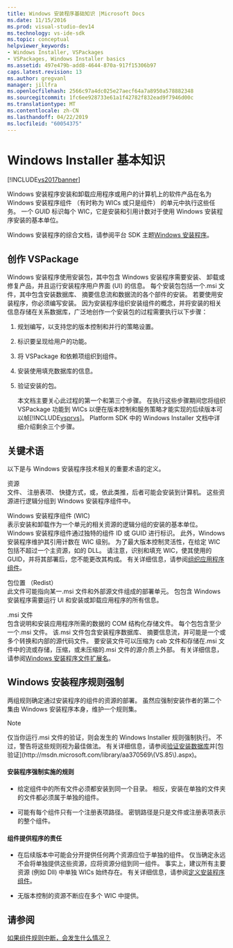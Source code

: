 ```yaml
---
title: Windows 安装程序基础知识 |Microsoft Docs
ms.date: 11/15/2016
ms.prod: visual-studio-dev14
ms.technology: vs-ide-sdk
ms.topic: conceptual
helpviewer_keywords:
- Windows Installer, VSPackages
- VSPackages, Windows Installer basics
ms.assetid: 497e479b-add8-4644-870a-917f15306b97
caps.latest.revision: 13
ms.author: gregvanl
manager: jillfra
ms.openlocfilehash: 2566c97a4dc025e27aecf64a7a8950a578882348
ms.sourcegitcommit: 1fc6ee928733e61a1f42782f832ead9f7946d00c
ms.translationtype: MT
ms.contentlocale: zh-CN
ms.lasthandoff: 04/22/2019
ms.locfileid: "60054375"
---
```

# <a name="windows-installer-basics"></a>Windows Installer 基本知识
[!INCLUDE[vs2017banner](../../includes/vs2017banner.md)]

Windows 安装程序安装和卸载应用程序或用户的计算机上的软件产品在名为 Windows 安装程序组件 （有时称为 WICs 或只是组件） 的单元中执行这些任务。 一个 GUID 标识每个 WIC，它是安装和引用计数对于使用 Windows 安装程序安装的基本单位。  
  
 Windows 安装程序的综合文档，请参阅平台 SDK 主题[Windows 安装程序](/previous-versions/2kt85ked(v=vs.120))。  
  
## <a name="authoring-a-vspackage"></a>创作 VSPackage  
 Windows 安装程序使用安装包，其中包含 Windows 安装程序需要安装、 卸载或修复产品，并且运行安装程序用户界面 (UI) 的信息。 每个安装包包括一个.msi 文件，其中包含安装数据库、 摘要信息流和数据流的各个部件的安装。 若要使用安装程序，你必须编写安装。 因为安装程序组织安装组件的概念，并将安装的相关信息存储在关系数据库，广泛地创作一个安装包的过程需要执行以下步骤：  
  
1. 规划编写，以支持您的版本控制和并行的策略设置。  
  
2. 标识要呈现给用户的功能。  
  
3. 将 VSPackage 和依赖项组织到组件。  
  
4. 安装使用填充数据库的信息。  
  
5. 验证安装的包。  
  
   本文档主要关心此过程的第一个和第三个步骤。 在执行这些步骤期间您将组织 VSPackage 功能到 WICs 以便在版本控制和服务策略才能实现的后续版本可以帧[!INCLUDE[vsprvs](../../includes/vsprvs-md.md)]。 Platform SDK 中的 Windows Installer 文档中详细介绍剩余三个步骤。  
  
## <a name="key-terms"></a>关键术语  
 以下是与 Windows 安装程序技术相关的重要术语的定义。  
  
 资源  
 文件、 注册表项、 快捷方式，或，依此类推，后者可能会安装到计算机。 这些资源进行逻辑分组到 Windows 安装程序组件中。  
  
 Windows 安装程序组件 (WIC)  
 表示安装和卸载作为一个单元的相关资源的逻辑分组的安装的基本单位。 Windows 安装程序组件通过独特的组件 ID 或 GUID 进行标识。 此外，Windows 安装程序维护其引用计数在 WIC 级别。 为了最大版本控制灵活性，在给定 WIC 包括不超过一个主资源，如的 DLL。 请注意，识别和填充 WIC，使其使用的 GUID，并将其部署后，您不能更改其构成。 有关详细信息，请参阅[组织应用程序组件](http://msdn.microsoft.com/library/aa370561.aspx)。  
  
 包位置 （Redist）  
 此文件可能指向某一.msi 文件和外部源文件组成的部署单元。 包包含 Windows 安装程序需要运行 UI 和安装或卸载应用程序的所有信息。  
  
 .msi 文件  
 包含说明和安装应用程序所需的数据的 COM 结构化存储文件。 每个包包含至少一个.msi 文件。 该.msi 文件包含安装程序数据库、 摘要信息流，并可能是一个或多个转换和内部的源代码文件。 要安装文件可以压缩为 cab 文件和存储在.msi 文件中的流或存储，压缩，或未压缩的.msi 文件的源介质上外部。 有关详细信息，请参阅[Windows 安装程序文件扩展名](http://msdn.microsoft.com/library/aa372842\(VS.85\).aspx)。  
  
## <a name="windows-installer-rules-enforcement"></a>Windows 安装程序规则强制  
 两组规则确定通过安装程序的组件的资源的部署。 虽然应强制安装作者的第二个集由 Windows 安装程序本身，维护一个规则集。  
  
> [!NOTE]
>  仅当你运行.msi 文件的验证，则会发生的 Windows Installer 规则强制执行。 不过，警告将这些规则视为最佳做法。 有关详细信息，请参阅[验证安装数据库](http://msdn.microsoft.com/library/aa372477\(VS.85\).aspx)并[包验证](http://msdn.microsoft.com/library/aa370569\(VS.85\).aspx)。  
  
#### <a name="installer-enforced-rules"></a>安装程序强制实施的规则  
  
- 给定组件中的所有文件必须都安装到同一个目录。 相反，安装在单独的文件夹的文件都必须属于单独的组件。  
  
- 可能有每个组件只有一个注册表项路径。 密钥路径是只是文件或注册表项表示的整个组件。  
  
#### <a name="component-provider-responsibilities"></a>组件提供程序的责任  
  
- 在后续版本中可能会分开提供任何两个资源应位于单独的组件。 仅当确定永远不会将单独提供这些资源，应将资源分组到同一组件。 事实上，建议所有主要资源 (例如 Dll) 中单独 WICs 始终存在。 有关详细信息，请参阅[定义安装程序组件](http://msdn.microsoft.com/library/aa368269\(VS.85\).aspx)。  
  
- 无版本控制的资源不断应在多个 WIC 中提供。  
  
## <a name="see-also"></a>请参阅  
 [如果组件规则中断，会发生什么情况？](http://msdn.microsoft.com/library/aa372795\(VS.85\).aspx)
